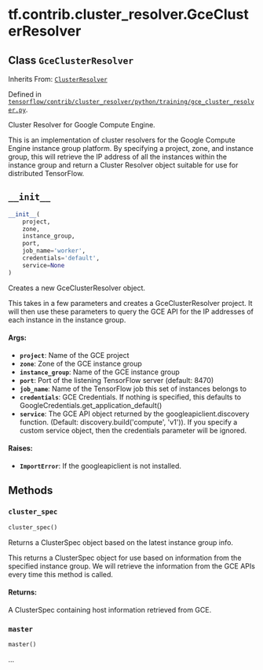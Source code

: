 <div itemscope itemtype="http://developers.google.com/ReferenceObject">
<meta itemprop="name" content="tf.contrib.cluster_resolver.GceClusterResolver" />
<meta itemprop="path" content="Stable" />
<meta itemprop="property" content="__init__"/>
<meta itemprop="property" content="cluster_spec"/>
<meta itemprop="property" content="master"/>
</div>

# tf.contrib.cluster_resolver.GceClusterResolver

## Class `GceClusterResolver`

Inherits From: [`ClusterResolver`](../../../tf/contrib/cluster_resolver/ClusterResolver.md)



Defined in [`tensorflow/contrib/cluster_resolver/python/training/gce_cluster_resolver.py`](https://www.tensorflow.org/code/tensorflow/contrib/cluster_resolver/python/training/gce_cluster_resolver.py).

Cluster Resolver for Google Compute Engine.

This is an implementation of cluster resolvers for the Google Compute Engine
instance group platform. By specifying a project, zone, and instance group,
this will retrieve the IP address of all the instances within the instance
group and return a Cluster Resolver object suitable for use for distributed
TensorFlow.

<h2 id="__init__"><code>__init__</code></h2>

``` python
__init__(
    project,
    zone,
    instance_group,
    port,
    job_name='worker',
    credentials='default',
    service=None
)
```

Creates a new GceClusterResolver object.

This takes in a few parameters and creates a GceClusterResolver project. It
will then use these parameters to query the GCE API for the IP addresses of
each instance in the instance group.

#### Args:

* <b>`project`</b>: Name of the GCE project
* <b>`zone`</b>: Zone of the GCE instance group
* <b>`instance_group`</b>: Name of the GCE instance group
* <b>`port`</b>: Port of the listening TensorFlow server (default: 8470)
* <b>`job_name`</b>: Name of the TensorFlow job this set of instances belongs to
* <b>`credentials`</b>: GCE Credentials. If nothing is specified, this defaults to
    GoogleCredentials.get_application_default()
* <b>`service`</b>: The GCE API object returned by the googleapiclient.discovery
    function. (Default: discovery.build('compute', 'v1')). If you specify a
    custom service object, then the credentials parameter will be ignored.


#### Raises:

* <b>`ImportError`</b>: If the googleapiclient is not installed.



## Methods

<h3 id="cluster_spec"><code>cluster_spec</code></h3>

``` python
cluster_spec()
```

Returns a ClusterSpec object based on the latest instance group info.

This returns a ClusterSpec object for use based on information from the
specified instance group. We will retrieve the information from the GCE APIs
every time this method is called.

#### Returns:

A ClusterSpec containing host information retrieved from GCE.

<h3 id="master"><code>master</code></h3>

``` python
master()
```

...



